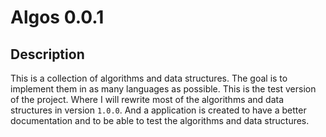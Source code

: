 # Algos 0.0.1

## Description

This is a collection of algorithms and data structures. The goal is to implement them in as many languages as possible.
This is the test version of the project.
Where I will rewrite most of the algorithms and data structures in version `1.0.0`.
And a application is created to have a better documentation and to be able to test the algorithms and data structures.
